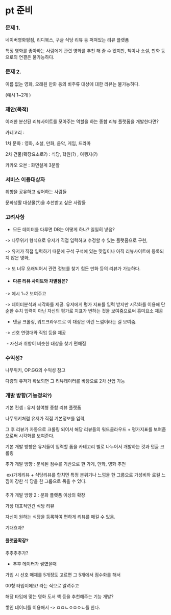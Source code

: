 # pt 준비



### 문제 1.

 네이버영화평점, 리디북스, 구글 식당 리뷰 등 퍼져있는 리뷰 플랫폼

특정 영화를 좋아하는 사람에게 관련 영화를 추천 해 줄 수 있지만, 책이나 소설, 만화 등으로의 연결은 불가능하다.





### 문제 2.

이름 없는 영화, 오래된 만화 등의 비주류 대상에 대한 리뷰는 불가능하다.

(예시 1~2개 )



### 제안(목적)



 이러한 분산된 리뷰사이트를 모아주는 역할을 하는 종합 리뷰 플랫폼을 개발한다면?



카테고리  : 

1차 문화 : 영화, 소설, 만화, 음악, 게임, 드라마 



2차 건물(확장요소로?) : 식당, 학원(?) ,  여행지(?)



카카오 오븐 : 화면설계 3분할



### 서비스 이용대상자 



취향을 공유하고 싶어하는 사람들

문화생활 대상물(?)을 추천받고 싶은 사람들





### 고려사항 

- 모든 데이터를 다루면 DB는 어떻게 하나? 일일히 넣음? 

-> 나무위키 형식으로 유저가 직접 입력하고 수정할 수 있는 플랫폼으로 구현, 

-> 유저가 직접 입력하기 때문에 구석 구석에 있는 맛집이나 아직 리뷰사이트에 등록되지 않은 영화,

-> 또 너무 오래되어서 관련 정보를 찾기 힘든 만화 등의 리뷰가 가능하다.



- #### 다른 리뷰 사이트와 차별점은?

-> 예시 1~2 보여주고

-> 데이터분석과 시각화를 제공. 유저에게 평가 지표를 입력 받지만 시각화를 이용해 단순한 수치 입력이 아닌 자신의 평가로 지표가 변하는 것을 보여줌으로써 흥미요소 제공

- 댓글 크롤링, 워드크라우드로 이 대상은 이런 느낌이라는 걸 보여줌.

-> 선호 연령대와 직업 등을 제공 

​	- 자신과 취향이 비슷한 대상을 찾기 편해짐





### 수익성?



나무위키, OP.GG의 수익성 참고

다량의 유저가 확보되면 그 리뷰데이터를 바탕으로 2차 산업 가능





### 개발 방향(기능정의?)



기본 컨셉 : 유저 참여형 종합 리뷰 플랫폼 



나무위키처럼 유저가 직접 기본정보를 입력, 

그 후 리뷰가 자동으로 크롤링 되어서 해당 리뷰들의 워드클라우드 + 평가지표를 보여줌으로써 시각화를 보여준다. 





기본 개발 방향은 유저들이 입력할 폼을 카테고리 별로 나누어서 개발하는 것과 덧글 크롤링



추가 개발 방향 : 분석된 점수를 기반으로 한 가게, 만화, 영화 추천

​	ex)가게리뷰 + 식당리뷰를 합치면 특정 분위기나 느낌을 한 그룹으로 가성비와 로컬 느낌이 강한 식			당을 한 그룹으로 묶을 수 있다.

### 



추가 개발 방향 2 : 문화 플랫폼 이상의  확장

가장 대표적인건 식당 리뷰

자신이 원하는 식당을 등록하여 편하게 리뷰를 매길 수 있음.





기대효과?







#### 플랫폼확장?

추추추추가?

- 추후 데이터가 쌓였을때

가입 시 선호 매체를 5개정도 고르면 그 5개에서 점수화를 해서

00형 타입이에요! 라는 식으로 알려주고

해당 타입에 맞는 영화 도서 책 등을 추천해주는 기능 개발?



쌓인 데이터를 이용해서 -> ㅁㅁㄴㅇㅁㅇㄴ를 한다.